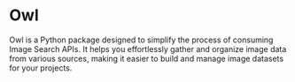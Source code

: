 # Owl
Owl is a Python package designed to simplify the process of consuming Image Search APIs. It helps you effortlessly gather and organize image data from various sources, making it easier to build and manage image datasets for your projects.
